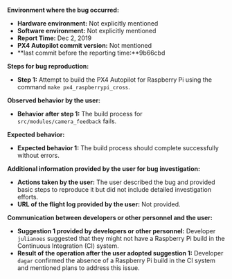 **Environment where the bug occurred:**

- **Hardware environment:** Not explicitly mentioned
- **Software environment:** Not explicitly mentioned
- **Report Time:** Dec 2, 2019
- **PX4 Autopilot commit version:** Not mentioned
- **last commit before the reporting time:**9b66cbd

**Steps for bug reproduction:**

- **Step 1:** Attempt to build the PX4 Autopilot for Raspberry Pi using the command `make px4_raspberrypi_cross`.

**Observed behavior by the user:**

- **Behavior after step 1:** The build process for `src/modules/camera_feedback` fails.

**Expected behavior:**

- **Expected behavior 1:** The build process should complete successfully without errors.

**Additional information provided by the user for bug investigation:**

- **Actions taken by the user:** The user described the bug and provided basic steps to reproduce it but did not include detailed investigation efforts.
- **URL of the flight log provided by the user:** Not provided.

**Communication between developers or other personnel and the user:**

- **Suggestion 1 provided by developers or other personnel:** Developer `julianoes` suggested that they might not have a Raspberry Pi build in the Continuous Integration (CI) system.
- **Result of the operation after the user adopted suggestion 1:** Developer `dagar` confirmed the absence of a Raspberry Pi build in the CI system and mentioned plans to address this issue.
